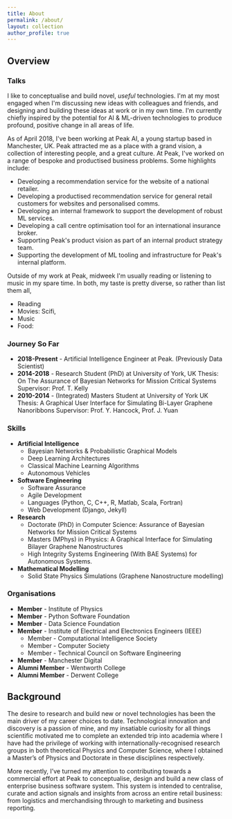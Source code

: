 ```yaml
---
title: About
permalink: /about/
layout: collection
author_profile: true
---
```


## Overview

### Talks

I like to conceptualise and build novel, _useful_ technologies. I'm at my most engaged when I'm discussing new ideas with colleagues and friends, and designing and building these ideas at work or in my own time. I'm currently chiefly inspired by the potential for AI & ML-driven technologies to produce profound, positive change in all areas of life.

As of April 2018, I've been working at Peak AI, a young startup based in Manchester, UK. Peak attracted me as a place with a grand vision, a collection of interesting people, and a great culture. At Peak, I've worked on a range of bespoke and productised business problems. Some highlights include:

* Developing a recommendation service for the website of a national retailer.
* Developing a productised recommendation service for general retail customers for websites and personalised comms.
* Developing an internal framework to support the development of robust ML services.
* Developing a call centre optimisation tool for an international insurance broker.
* Supporting Peak's product vision as part of an internal product strategy team.
* Supporting the development of ML tooling and infrastructure for Peak's internal platform.

Outside of my work at Peak, midweek I'm usually reading or listening to music in my spare time. In both, my taste is pretty diverse, so rather than list them all, 

* Reading
* Movies: Scifi, 
* Music
* Food:

### Journey So Far

* **2018-Present** - Artificial Intelligence Engineer at Peak. (Previously Data Scientist)
* **2014-2018** - Research Student (PhD) at University of York, UK
                  Thesis: On The Assurance of Bayesian Networks for Mission Critical Systems
                  Supervisor: Prof. T. Kelly
* **2010-2014** - (Integrated) Masters Student at University of York UK
                  Thesis: A Graphical User Interface for Simulating Bi-Layer Graphene Nanoribbons
                  Supervisor: Prof. Y. Hancock, Prof. J. Yuan

### Skills

* **Artificial Intelligence**
    - Bayesian Networks & Probabilistic Graphical Models
    - Deep Learning Architectures
    - Classical Machine Learning Algorithms
    - Autonomous Vehicles
* **Software Engineering**
    - Software Assurance
    - Agile Development
    - Languages (Python, C, C++, R, Matlab, Scala, Fortran)
    - Web Development (Django, Jekyll)
* **Research**
    - Doctorate (PhD) in Computer Science: Assurance of Bayesian Networks for Mission Critical Systems
    - Masters (MPhys) in Physics: A Graphical Interface for Simulating Bilayer Graphene Nanostructures
    - High Integrity Systems Engineering (With BAE Systems) for Autonomous Systems.
* **Mathematical Modelling**
    - Solid State Physics Simulations (Graphene Nanostructure modelling)

### Organisations

* **Member** - Institute of Physics
* **Member** - Python Software Foundation
* **Member** - Data Science Foundation
* **Member** - Institute of Electrical and Electronics Engineers (IEEE)
    - Member - Computational Intelligence Society
    - Member - Computer Society
    - Member - Technical Council on Software Engineering
* **Member** - Manchester Digital
* **Alumni Member** - Wentworth College
* **Alumni Member** - Derwent College

## Background

The desire to research and build new or novel technologies has been the main driver of my career choices to date. Technological innovation and discovery is a passion of mine, and my insatiable curiosity for all things scientific motivated me to complete an extended trip into academia where I have had the privilege of working with internationally-recognised research groups in both theoretical Physics and Computer Science, where I obtained a Master’s of Physics and Doctorate in these disciplines respectively. 

More recently, I’ve turned my attention to contributing towards a commercial effort at Peak to conceptualise, design and build a new class of enterprise business software system. This system is intended to centralise, curate and action signals and insights from across an entire retail business: from logistics and merchandising through to marketing and business reporting.
